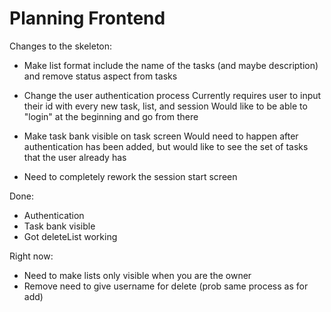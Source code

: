 # Planning Frontend

Changes to the skeleton:
- Make list format include the name of the tasks (and maybe description) and remove status aspect from tasks

- Change the user authentication process
Currently requires user to input their id with every new task, list, and session
Would like to be able to "login" at the beginning and go from there

- Make task bank visible on task screen
Would need to happen after authentication has been added, but would like to see the set of tasks that the user already has

- Need to completely rework the session start screen

Done: 
- Authentication
- Task bank visible
- Got deleteList working

Right now: 
- Need to make lists only visible when you are the owner
- Remove need to give username for delete (prob same process as for add)